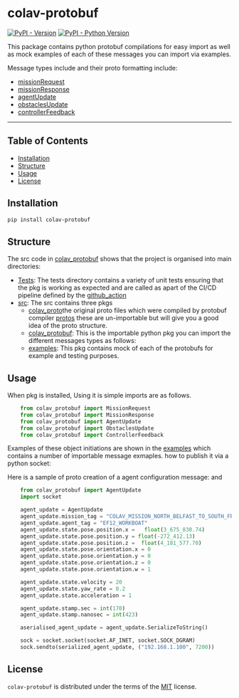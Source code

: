 # colav-protobuf

[![PyPI - Version](https://img.shields.io/pypi/v/colav-protobuf.svg)](https://pypi.org/project/colav-protobuf)
[![PyPI - Python Version](https://img.shields.io/pypi/pyversions/colav-protobuf.svg)](https://pypi.org/project/colav-protobuf)
<!--[![PyPI - Protobuf Version]()]-->
This package contains python protobuf compilations for easy import as well as mock examples of each of these messages you can import via examples.

Message types include and their proto formatting include: 
- [missionRequest](https://github.com/RyanMcKeeQUB/colav_protobuf/tree/main/src/colav_proto/missionRequest.proto)
- [missionResponse](https://github.com/RyanMcKeeQUB/colav_protobuf/tree/main/src/colav_proto/missionResponse.proto)
- [agentUpdate](https://github.com/RyanMcKeeQUB/colav_protobuf/tree/main/src/colav_proto/agentUpdate.proto)
- [obstaclesUpdate](https://github.com/RyanMcKeeQUB/colav_protobuf/tree/main/src/colav_proto/obstaclesUpdate.proto)
- [controllerFeedback](https://github.com/RyanMcKeeQUB/colav_protobuf/tree/main/src/colav_proto/controllerFeedback.proto)

-----

## Table of Contents

- [Installation](#installation)
- [Structure](#structure)
- [Usage](#usage)
- [License](#license)

## Installation

```bash
pip install colav-protobuf
```

## Structure
The src code in [colav_protobuf](https://github.com/RyanMcKeeQUB/colav_protobuf) shows that the project is organised into main directories: 
- [Tests](https://github.com/RyanMcKeeQUB/colav_protobuf/tree/main/tests): The tests directory contains a variety of unit tests ensuring that the pkg is working as expected and are called as apart of the CI/CD pipeline defined by the [github_action](./.github/workflows/workflow.yml)
- [src](https://github.com/RyanMcKeeQUB/colav_protobuf/tree/main/src/): The src contains three pkgs
    -   [colav_proto](https://github.com/RyanMcKeeQUB/colav_protobuf/tree/main/src/colav_proto/)the original proto files which were compiled by protobuf compiler [protos](./src/colav_proto/) these are un-importable but will give you a good idea of the proto structure.
    - [colav_protobuf](https://github.com/RyanMcKeeQUB/colav_protobuf/tree/main/src/colav_protobuf/): This is the importable python pkg you can import the different messages types as follows: 
    - [examples](https://github.com/RyanMcKeeQUB/colav_protobuf/tree/main/src/colav_protobuf/examples/): This pkg contains mock of each of the protobufs for example and testing purposes.

## Usage
When pkg is installed, Using it is simple imports are as follows. 

```python
    from colav_protobuf import MissionRequest
    from colav_protobuf import MissionResponse
    from colav_protobuf import AgentUpdate
    from colav_protobuf import ObstaclesUpdate
    from colav_protobuf import ControllerFeedback
```

Examples of these object initiations are shown in the [examples](https://github.com/RyanMcKeeQUB/colav_protobuf/tree/main/src/colav_protobuf/examples/) which contains a number of importable message exmaples.
how to publish it via a python socket: 

Here is a sample of proto creation of a agent configuration message: and 

```python
    from colav_protobuf import AgentUpdate
    import socket 

    agent_update = AgentUpdate
    agent_update.mission_tag = "COLAV_MISSION_NORTH_BELFAST_TO_SOUTH_FRANCE"
    agent_update.agent_tag = "EF12_WORKBOAT"
    agent_update.state.pose.position.x =   float(3_675_830.74)
    agent_update.state.pose.position.y = float(-272_412.13)
    agent_update.state.pose.position.z =  float(4_181_577.70)
    agent_update.state.pose.orientation.x = 0
    agent_update.state.pose.orientation.y = 0
    agent_update.state.pose.orientation.z = 0
    agent_update.state.pose.orientation.w = 1

    agent_update.state.velocity = 20
    agent_update.state.yaw_rate = 0.2
    agent_update.state.acceleration = 1

    agent_update.stamp.sec = int(170)
    agent_update.stamp.nanosec = int(423)

    aserialised_agent_update = agent_update.SerializeToString()

    sock = socket.socket(socket.AF_INET, socket.SOCK_DGRAM)
    sock.sendto(serialized_agent_update, ("192.168.1.100", 7200))
```


## License

`colav-protobuf` is distributed under the terms of the [MIT](https://github.com/RyanMcKeeQUB/colav_protobuf/tree/main/LICENSE) license.
